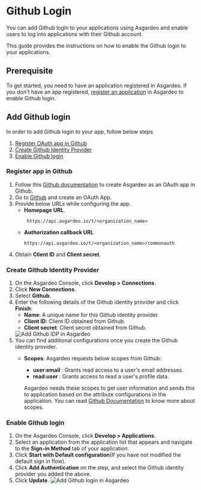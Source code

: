 # Github Login

You can add Github login to your applications using Asgardeo and enable users to log into applications with their Github account.

This guide provides the instructions on how to enable the Github login to your applications. 

## Prerequisite
To get started, you need to have an application registered in Asgardeo. If you don't have an app registered, [register an application](../../applications/) in Asgardeo to enable Github login.

## Add Github login
In order to add Github login to your app, follow below steps
 1. [Register OAuth app in Github](#register-app-in-github)
 2. [Create Github Identity Provider](#create-github-identity-provider)
 3. [Enable Github login](#enable-github-login)

### Register app in Github
1. Follow this [Github documentation](https://docs.github.com/en/developers/apps/building-oauth-apps/creating-an-oauth-app) to create Asgardeo as an OAuth app in Github.
2. Go to [Github](https://github.com/) and create an OAuth App.
3. Provide below URLs while configuring the app. 
    - **Homepage URL**.
      ```
       https://api.asgardeo.io/t/<organization_name>
      ```
   - **Authorization callback URL**
      ```
      https://api.asgardeo.io/t/<organization_name>/commonauth
      ```
4. Obtain **Client ID** and **Client secret**.

### Create Github Identity Provider
1. On the Asgardeo Console, click **Develop > Connections**.
2. Click **New Connections**.
3. Select **Github**.
4. Enter the following details of the Github identity provider and click **Finish**:
    - **Name**: A unique name for this Github identity provider.
    - **Client ID**: Client ID obtained from Github.
    - **Client secret**: Client secret obtained from Github.   
    <img :src="$withBase('/assets/img/guides/idp/github-idp/add-github-idp.png')" alt="Add Github IDP in Asgardeo">
5. You can find additional configurations once you create the Github identity provider.
     - **Scopes**:  Asgardeo requests below scopes from Github:
       - **user:email** : Grants read access to a user's email addresses.
       - **read:user** : Grants access to read a user's profile data.  
     
       Asgardeo needs these scopes to get user information and sends this to application based on the attribute configurations in the application. You can read [Github Documentation](https://docs.github.com/en/developers/apps/building-oauth-apps/scopes-for-oauth-apps) to know more about scopes.
 
###  Enable Github login
1. On the Asgardeo Console, click **Develop > Applications**.
2. Select an application from the application list that appears and navigate to the **Sign-in Method** tab of your application.
3. Click **Start with Default configuration**(If you have not modified the default sign in flow).
4. Click **Add Authentication** on the step, and select the Github identity provider you added the above.
5. Click **Update**.
   <img :src="$withBase('/assets/img/guides/idp/github-idp/add-github-federation-with-basic.png')" alt="Add Github login in Asgardeo">
